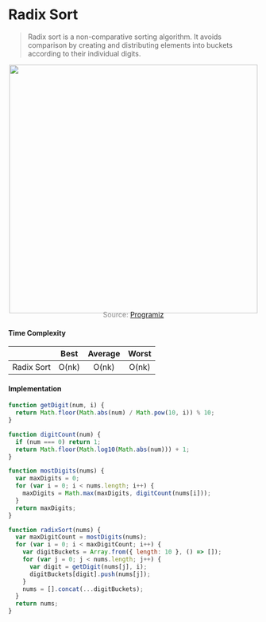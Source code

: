 # Radix Sort

> Radix sort is a non-comparative sorting algorithm. It avoids comparison by creating and distributing elements into buckets according to their individual digits.

<p align="center"><img src="js/sortingAlgorithms/radixSort/radixSort.png" width="500px" /></p>

<p style="color: #888888; text-align: center; margin-top: -20px;">Source: <a href="https://www.programiz.com/dsa/radix-sort">Programiz</a></p>

#### Time Complexity

|            | Best  | Average | Worst |
| ---------- | :---: | :-----: | :---: |
| Radix Sort | O(nk) |  O(nk)  | O(nk) |

#### Implementation

```javascript
function getDigit(num, i) {
  return Math.floor(Math.abs(num) / Math.pow(10, i)) % 10;
}

function digitCount(num) {
  if (num === 0) return 1;
  return Math.floor(Math.log10(Math.abs(num))) + 1;
}

function mostDigits(nums) {
  var maxDigits = 0;
  for (var i = 0; i < nums.length; i++) {
    maxDigits = Math.max(maxDigits, digitCount(nums[i]));
  }
  return maxDigits;
}

function radixSort(nums) {
  var maxDigitCount = mostDigits(nums);
  for (var i = 0; i < maxDigitCount; i++) {
    var digitBuckets = Array.from({ length: 10 }, () => []);
    for (var j = 0; j < nums.length; j++) {
      var digit = getDigit(nums[j], i);
      digitBuckets[digit].push(nums[j]);
    }
    nums = [].concat(...digitBuckets);
  }
  return nums;
}
```
